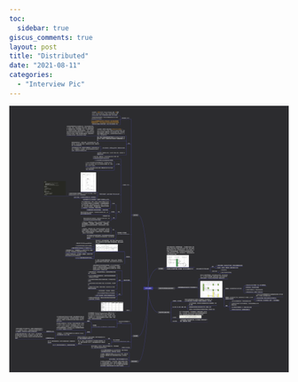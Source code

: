 ```yaml
---
toc:
  sidebar: true
giscus_comments: true
layout: post
title: "Distributed"
date: "2021-08-11"
categories: 
  - "Interview Pic"
---
```


![image.png](https://raw.githubusercontent.com/zhengstar94/zhengstar94.github.io/main/_posts/2021/08/images/distributed.png)